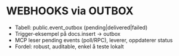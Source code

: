 # WEBHOOKS via OUTBOX
- Tabell: public.event_outbox (pending|delivered|failed)
- Trigger-eksempel på docs.insert → outbox
- MCP leser pending events (poll/RPC), leverer, oppdaterer status
- Fordel: robust, auditable, enkel å teste lokalt
